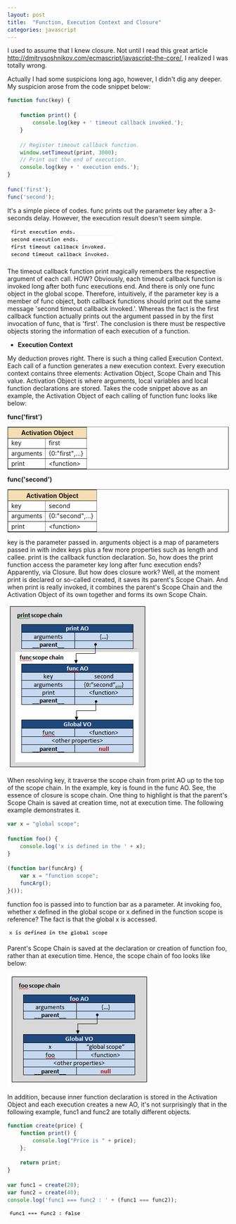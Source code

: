 ```yaml
---
layout: post
title:  "Function, Execution Context and Closure"
categories: javascript
---
```


I used to assume that I knew closure. Not until I read this great article http://dmitrysoshnikov.com/ecmascript/javascript-the-core/, I realized I was totally wrong.

Actually I had some suspicions long ago, however, I didn't dig any deeper. My suspicion arose from the code snippet below:

```javascript
function func(key) {
    
    function print() {
        console.log(key + ' timeout callback invoked.');
    }

    // Register timeout callback function.
    window.setTimeout(print, 3000);
    // Print out the end of execution.
    console.log(key + ' execution ends.');
}

func('first');
func('second');
```

It's a simple piece of codes. func prints out the parameter key after a 3-seconds delay. However, the execution result doesn't seem simple.

![Cascading Selector](/assets/2012-08-14-closure-1.png "closure")

The timeout callback function print magically remembers the respective argument of each call. HOW? Obviously, each timeout callback function is invoked long after both func executions end. And there is only one func object in the global scope. Therefore, intuitively, if the parameter key is a member of func object, both callback functions should print out the same message 'second timeout callback invoked.'. Whereas the fact is the first callback function actually prints out the argument passed in by the first invocation of func, that is 'first'. The conclusion is there must be respective objects storing the information of each execution of a function.

* **Execution Context**

My deduction proves right. There is such a thing called Execution Context. Each call of a function generates a new execution context. Every execution context contains three elements: Activation Object, Scope Chain and This value.  Activation Object is where arguments, local variables and local function declarations are stored. Takes the code snippet above as an example, the  Activation Object of each calling of function func looks like below:

**func('first')**

<table border="1" cellspacing="0" cellpadding="5">
<tr>
    <th colspan="2" bgcolor="#F5DEB3">Activation Object</th>
</tr>
<tr>
    <td>key</td>
    <td>first</td>
</tr>
<tr>
    <td>arguments</td>
    <td>{0:"first",…}</td>
</tr>
<tr>
    <td>print</td>
    <td>&lt;function&gt;</td>
</tr>
</table>


**func('second')**

<table border="1" cellspacing="0" cellpadding="5">
<tr>
    <th colspan="2" bgcolor="#F5DEB3">Activation Object</th>
</tr>
<tr>
    <td>key</td>
    <td>second</td>
</tr>
<tr>
    <td>arguments</td>
    <td>{0:"second",…}</td>
</tr>
<tr>
    <td>print</td>
    <td>&lt;function&gt;</td>
</tr>
</table>

key is the parameter passed in. arguments object is a map of parameters passed in with index keys plus a few more properties such as length and callee. print is the callback function declaration. So, how does the print  function access the parameter key long after func execution ends? Apparently, via Closure. But how does closure work? Well, at the moment print is declared or so-called created, it saves its parent's Scope Chain. And when print is really invoked, it combines the parent's Scope Chain and the  Activation Object of its own together and forms its own Scope Chain. 

![Cascading Selector](/assets/2012-08-14-closure-2.png "closure")

When resolving key, it traverse the scope chain from print AO up to the top of the scope chain. In the example,  key is found in the func AO. See, the essence of closure is scope chain. One thing to highlight is that the parent's Scope Chain is saved at creation time, not at execution time. The following example demonstrates it.

```javascript
var x = "global scope";

function foo() {
    console.log('x is defined in the ' + x);
}

(function bar(funcArg) {
    var x = "function scope";
    funcArg();
}());
```

function foo is passed into to function bar as a parameter. At invoking foo, whether x defined in the global scope or x defined in the function scope is reference? The fact is that the global x is accessed. 

![Cascading Selector](/assets/2012-08-14-closure-3.png "closure")

Parent's Scope Chain is saved at the declaration or creation of function foo, rather than at execution time. Hence, the scope chain of foo looks like below:

![Cascading Selector](/assets/2012-08-14-closure-4.png "closure")

In addition, because inner function declaration is stored in the Activation Object and each execution creates a new AO, it's not surprisingly that in the following example, func1 and func2 are totally different objects. 

```javascript
function create(price) {
    function print() {
        console.log("Price is " + price);
    };

    return print;
}

var func1 = create(20);
var func2 = create(40);
console.log('func1 === func2 : ' + (func1 === func2));
```

![Cascading Selector](/assets/2012-08-14-closure-5.png "closure")